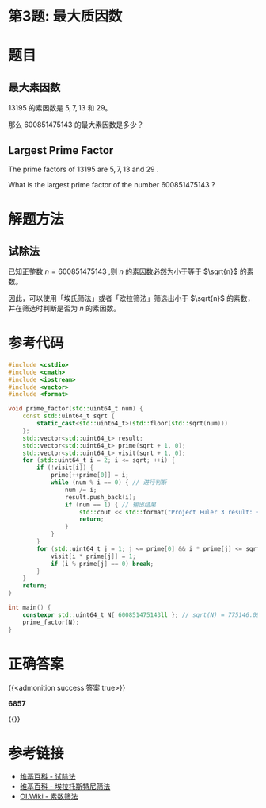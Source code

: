 # 第3题: 最大质因数


# 题目

## 最大素因数

$13195$ 的素因数是 $5,7,13$ 和 $29$。

那么 $600851475143$ 的最大素因数是多少？

## Largest Prime Factor

The prime factors of $13195$ are $5,7,13$ and $29$ .

What is the largest prime factor of the number $600851475143$ ?

# 解题方法

## 试除法

已知正整数 $n=600851475143$ ,则 $n$ 的素因数必然为小于等于 $\sqrt{n}$ 的素数。

因此，可以使用「埃氏筛法」或者「欧拉筛法」筛选出小于 $\sqrt{n}$ 的素数，并在筛选时判断是否为 $n$ 的素因数。

# 参考代码

```C++
#include <cstdio>
#include <cmath>
#include <iostream>
#include <vector>
#include <format>

void prime_factor(std::uint64_t num) {
    const std::uint64_t sqrt {
        static_cast<std::uint64_t>(std::floor(std::sqrt(num)))
    };
    std::vector<std::uint64_t> result;
    std::vector<std::uint64_t> prime(sqrt + 1, 0);
    std::vector<std::uint64_t> visit(sqrt + 1, 0);
    for (std::uint64_t i = 2; i <= sqrt; ++i) {
        if (!visit[i]) {
            prime[++prime[0]] = i;
            while (num % i == 0) { // 进行判断 
                num /= i;
                result.push_back(i);
                if (num == 1) { // 输出结果
                    std::cout << std::format("Project Euler 3 result: {}\n", *result.rbegin());
                    return;
                }
            }
        }
        for (std::uint64_t j = 1; j <= prime[0] && i * prime[j] <= sqrt; ++j) {
            visit[i * prime[j]] = 1;
            if (i % prime[j] == 0) break;
        }
    }
    return;
}

int main() {
    constexpr std::uint64_t N{ 600851475143ll }; // sqrt(N) = 775146.0992245268
    prime_factor(N);
}
```

<div class="hide">

# 正确答案

{{<admonition success 答案 true>}}

**6857**

{{</admonition >}}

</div>

# 参考链接

- [维基百科 - 试除法](https://zh.wikipedia.org/zh-cn/%E8%AF%95%E9%99%A4%E6%B3%95)
- [维基百科 - 埃拉托斯特尼筛法](https://zh.wikipedia.org/zh-cn/%E5%9F%83%E6%8B%89%E6%89%98%E6%96%AF%E7%89%B9%E5%B0%BC%E7%AD%9B%E6%B3%95)
- [OI.Wiki - 素数筛法](https://oi.wiki/math/number-theory/sieve/)
